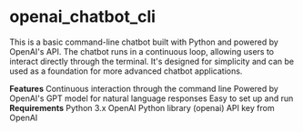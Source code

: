 # openai_chatbot_cli
This is a basic command-line chatbot built with Python and powered by OpenAI's API. The chatbot runs in a continuous loop, allowing users to interact directly through the terminal. It's designed for simplicity and can be used as a foundation for more advanced chatbot applications.

**Features**
Continuous interaction through the command line
Powered by OpenAI's GPT model for natural language responses
Easy to set up and run
**Requirements**
Python 3.x
OpenAI Python library (openai)
API key from OpenAI

